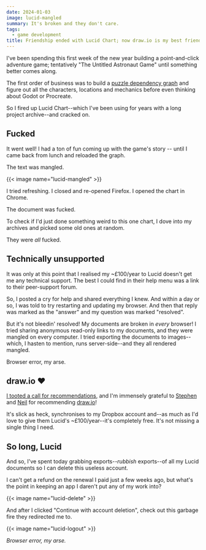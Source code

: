 ```yaml
---
date: 2024-01-03
image: lucid-mangled
summary: It's broken and they don't care.
tags:
  - game development
title: Friendship ended with Lucid Chart; now draw.io is my best friend
---
```


I've been spending this first week of the new year building a point-and-click adventure game; tentatively "The Untitled Astronaut Game" until something better comes along.

The first order of business was to build a [puzzle dependency graph](https://grumpygamer.com/puzzle_dependency_charts) and figure out all the characters, locations and mechanics before even thinking about Godot or Procreate.

So I fired up Lucid Chart--which I've been using for years with a long project archive--and cracked on.

## Fucked

It went well! I had a ton of fun coming up with the game's story -- until I came back from lunch and reloaded the graph.

The text was mangled.

{{< image name="lucid-mangled" >}}

I tried refreshing. I closed and re-opened Firefox. I opened the chart in Chrome.

The document was fucked.

To check if I'd just done something weird to this one chart, I dove into my archives and picked some old ones at random.

They were _all_ fucked.

## Technically unsupported

It was only at this point that I realised my ~£100/year to Lucid doesn't get me any technical support. The best I could find in their help menu was a link to their peer-support forum.

So, I posted a cry for help and shared everything I knew. And within a day or so, I was told to try restarting and updating my browser. And then that reply was marked as the "answer" and my question was marked "resolved".

But it's not bleedin' resolved! My documents are broken in _every_ browser! I tried sharing anonymous read-only links to my documents, and they were mangled on every computer. I tried exporting the documents to images--which, I hasten to mention, runs server-side--and they all rendered mangled.

Browser error, my arse.

## draw.io ❤️

[I tooted a call for recommendations](https://mastodon.art/@cariad/111669967966651599), and I'm immensely grateful to [Stephen](https://mastodon.art/@solarisfire@mast.solarisfire.com/111670053727979952) and [Neil](https://mastodon.art/@neil@mastodon.neilzone.co.uk/111670074408153626) for recommending [draw.io](https://draw.io)!

It's slick as heck, synchronises to my Dropbox account and--as much as I'd love to give them Lucid's ~£100/year--it's completely free. It's not missing a single thing I need.

## So long, Lucid

And so, I've spent today grabbing exports--_rubbish_ exports--of all my Lucid documents so I can delete this useless account.

I can't get a refund on the renewal I paid just a few weeks ago, but what's the point in keeping an app I daren't put any of my work into?

{{< image name="lucid-delete" >}}

And after I clicked "Continue with account deletion", check out this garbage fire they redirected me to.

{{< image name="lucid-logout" >}}

_Browser error, my arse._
